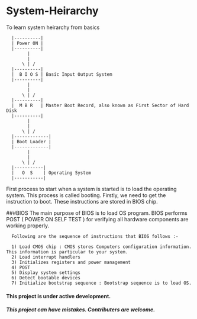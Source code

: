 # System-Heirarchy
To learn system heirarchy from basics

```
  |----------|
  | Power ON |
  |----------|
        |
        |
      \ | /
  |----------|
  |  B I O S | Basic Input Output System
  |----------|
        |
        |
      \ | /
  |----------|
  |  M B R   | Master Boot Record, also known as First Sector of Hard Disk
  |----------|
        |
        |
      \ | /
  |-------------|
  | Boot Loader |
  |-------------|
        |
        |
      \ | /
  |-----------|
  |   O  S    | Operating System
  |-----------|
```

First process to start when a system is started is to load the operating system. This process is called booting. Firstly, we need to get the instruction to boot. These instructions are stored in BIOS chip.

###BIOS
The main purpose of BIOS is to load OS program. BIOS performs POST ( POWER ON SELF TEST ) for verifying all hardware components are working properly. 

```
  Following are the sequence of instructions that BIOS follows :-
  
  1) Load CMOS chip : CMOS stores Computers configuration information. This information is particular to your system.
  2) Load interrupt handlers
  3) Initializes registers and power management
  4) POST
  5) Display system settings
  6) Detect bootable devices
  7) Initialize bootstrap sequence : Bootstrap sequence is to load OS.
```
#### This project is under active development.
##### This project can have mistakes. Contributers are welcome.
